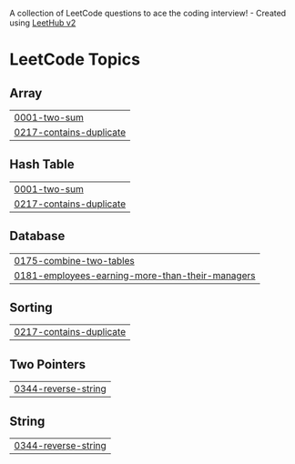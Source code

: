 A collection of LeetCode questions to ace the coding interview! - Created using [LeetHub v2](https://github.com/arunbhardwaj/LeetHub-2.0)
<!---LeetCode Topics Start-->
# LeetCode Topics
## Array
|  |
| ------- |
| [0001-two-sum](https://github.com/zezo-777/MyLeetCode-Solutions/tree/master/0001-two-sum) |
| [0217-contains-duplicate](https://github.com/zezo-777/MyLeetCode-Solutions/tree/master/0217-contains-duplicate) |
## Hash Table
|  |
| ------- |
| [0001-two-sum](https://github.com/zezo-777/MyLeetCode-Solutions/tree/master/0001-two-sum) |
| [0217-contains-duplicate](https://github.com/zezo-777/MyLeetCode-Solutions/tree/master/0217-contains-duplicate) |
## Database
|  |
| ------- |
| [0175-combine-two-tables](https://github.com/zezo-777/MyLeetCode-Solutions/tree/master/0175-combine-two-tables) |
| [0181-employees-earning-more-than-their-managers](https://github.com/zezo-777/MyLeetCode-Solutions/tree/master/0181-employees-earning-more-than-their-managers) |
## Sorting
|  |
| ------- |
| [0217-contains-duplicate](https://github.com/zezo-777/MyLeetCode-Solutions/tree/master/0217-contains-duplicate) |
## Two Pointers
|  |
| ------- |
| [0344-reverse-string](https://github.com/zezo-777/MyLeetCode-Solutions/tree/master/0344-reverse-string) |
## String
|  |
| ------- |
| [0344-reverse-string](https://github.com/zezo-777/MyLeetCode-Solutions/tree/master/0344-reverse-string) |
<!---LeetCode Topics End-->